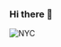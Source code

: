 ### Hi there 👋

<!--
**infynyxx/infynyxx** is a ✨ _special_ ✨ repository because its `README.md` (this file) appears on your GitHub profile.

Here are some ideas to get you started:

- 🔭 I’m currently working on ...
- 🌱 I’m currently learning ...
- 👯 I’m looking to collaborate on ...
- 🤔 I’m looking for help with ...
- 💬 Ask me about ...
- 📫 How to reach me: ...
- 😄 Pronouns: ...
- ⚡ Fun fact: ...
-->
![NYC](https://lh3.googleusercontent.com/JuIvgSenKOZMzzRgdR1SvXbhm0vUeCL1jKalsRJ3X9M4T6yAunzeTptdDpF4FC4SjCw8KoCOW7Cy6lU12zOkZl_s1lVBsphVSHLKaBpedCISKgA5sO3m7FYZ9gtOLaXOm_UuECx-nEwPQGGuKwXkfYSLUft3Q3NK-bh1Uo8iLgIQIE03ClP1sj_oDouAF2WfYHleg_RdjFkfHzF8a-6s5hSAtfkfr97QHsdx9ZrugygZmHvwzlBxjOIusLNlw9e8-bBYEswK7U_51YGJ-Ox2ungLggbUFCL2bkuJ-RIfDTHpC-okCeHA9w9CyHbu1cRuzLtGGzdu-JMMCJbK63_q1yvTE6g3DRFBIwTv-N27W41uQ4B2dyHXzrViOEuXK8uXnCSvn0nJ83YFPZFUOqIoSTzdgoYzs65p_NrsemiXCQrwdhSE2Ifo6pLw0qP7U7_l8NoaBL_qO12GvbsOQE5N4A2GA_0wJTyu8B5VYXEXtVRVAth_H_i0mQpr-Ho3qeqsNr8C4gnxefunF1L6RfWFtxGCwKpiy1GgR5_aH0OL9CJjIEAp4P7GsNWg02uVsi7bZ_Y8TuNfSfBpWufaa1j1-Jyhu-zdsPoeLRemVxdUUx7n6VBlcaG822saum21uDLhm_Z33PSpbZSfOFYzjh5SYllJDfWVESThPav9I6qBAfSeA0Mat6syCDsNgvzQvw4=w1311-h983-no?authuser=0)

